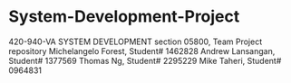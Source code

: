 # System-Development-Project
420-940-VA SYSTEM DEVELOPMENT section 05800, Team Project repository
Michelangelo Forest, Student# 1462828
Andrew Lansangan, Student# 1377569
Thomas Ng, Student# 2295229
Mike Taheri, Student# 0964831

